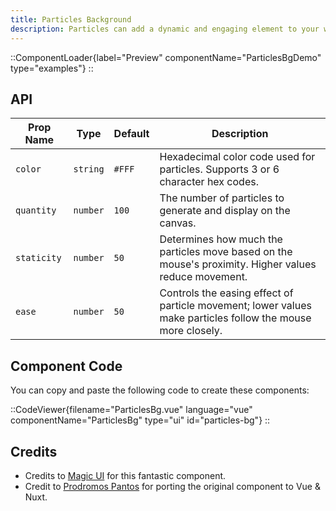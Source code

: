 ```yaml
---
title: Particles Background
description: Particles can add a dynamic and engaging element to your website's visuals. They help create a feeling of depth, motion, and interaction, making the site more visually appealing.
---
```


::ComponentLoader{label="Preview" componentName="ParticlesBgDemo" type="examples"}
::

## API

| Prop Name   | Type     | Default | Description                                                                                                 |
| ----------- | -------- | ------- | ----------------------------------------------------------------------------------------------------------- |
| `color`     | `string` | `#FFF`  | Hexadecimal color code used for particles. Supports 3 or 6 character hex codes.                             |
| `quantity`  | `number` | `100`   | The number of particles to generate and display on the canvas.                                              |
| `staticity` | `number` | `50`    | Determines how much the particles move based on the mouse's proximity. Higher values reduce movement.       |
| `ease`      | `number` | `50`    | Controls the easing effect of particle movement; lower values make particles follow the mouse more closely. |

## Component Code

You can copy and paste the following code to create these components:

::CodeViewer{filename="ParticlesBg.vue" language="vue" componentName="ParticlesBg" type="ui" id="particles-bg"}
::

## Credits

- Credits to [Magic UI](https://magicui.design/docs/components/particles) for this fantastic component.
- Credit to [Prodromos Pantos](https://github.com/prpanto) for porting the original component to Vue & Nuxt.

